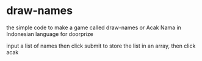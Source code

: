 # draw-names
the simple code to make a game called draw-names or Acak Nama in Indonesian language for doorprize

input a list of names then click submit to store the list in an array, then click acak
